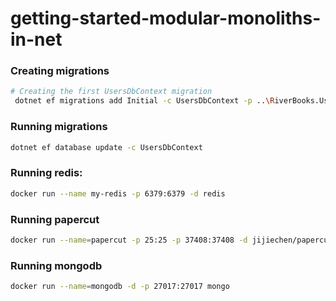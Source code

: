# getting-started-modular-monoliths-in-net

### Creating migrations
```sh
# Creating the first UsersDbContext migration
 dotnet ef migrations add Initial -c UsersDbContext -p ..\RiverBooks.Users\RiverBooks.Users.csproj -s .\RiverBooks.Web.csproj -o Data/Migrations
```

### Running migrations
```sh
dotnet ef database update -c UsersDbContext
```

### Running redis:
```sh
docker run --name my-redis -p 6379:6379 -d redis
```

### Running papercut
```sh
docker run --name=papercut -p 25:25 -p 37408:37408 -d jijiechen/papercut:latest
```

### Running mongodb
```sh
docker run --name=mongodb -d -p 27017:27017 mongo
```
